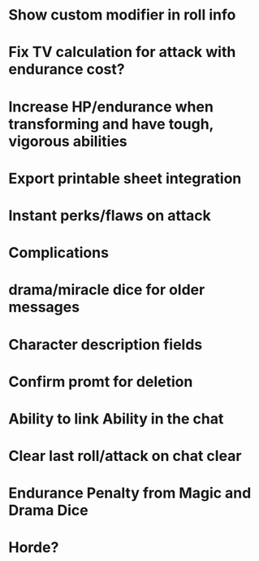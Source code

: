 # Show custom modifier in roll info
# Fix TV calculation for attack with endurance cost?
# Increase HP/endurance when transforming and have tough, vigorous abilities
# Export printable sheet integration
# Instant perks/flaws on attack 
# Complications
# drama/miracle dice for older messages
# Character description fields
# Confirm promt for deletion
# Ability to link Ability in the chat
# Clear last roll/attack on chat clear
# Endurance Penalty from Magic and Drama Dice
# Horde?